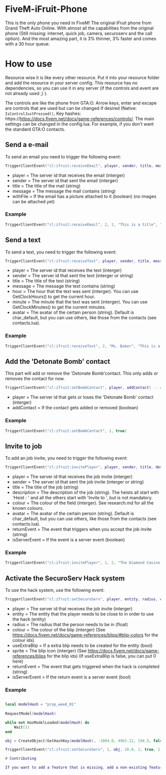 # FiveM-iFruit-Phone

This is the only phone you need in FiveM! The original iFruit phone from Grand Theft Auto Online. With almost all the capabilities from the original phone (Still missing: internet, quick job, camera, securoserv and the call option). And the most amazing part, it is 3% thinner, 3% faster and comes with a 30 hour queue.

# How to use

Resource wise it is like every other resource. Put it into your resource folder and add the resource in your server config. This resource has no dependencies, so you can use it in any server (if the controls and event are not already used ;) ).

The controls are like the phone from GTA:O. Arrow keys, enter and escape are controls that are used but can be changed if desired (Native: `IsControlJustPressed()`, Key hashes: https://https://docs.fivem.net/docs/game-references/controls/. 
The main settings can be changed in the config.lua. For example, if you don't want the standard GTA:O contacts.

## Send a e-mail

To send an email you need to trigger the following event:

```lua
TriggerClientEvent("cl:ifruit:receiveEmail", player, sender, title, message, withFile) -- or TriggerEvent if you are triggering it client-sided (remove the player parameter)
``` 

- player = The server id that receives the email (interger)
- sender = The server id that sent the email (interger)
- title = The title of the mail (string)
- message = The message the mail contains (string)
- withFile = If the email has a picture attached to it (boolean) (no images can be attached yet)

### Example

```lua
TriggerClientEvent("cl:ifruit:receiveEmail", 2, 1, "This is a title", "This is the message", false)
``` 

## Send a text 

To send a text, you need to trigger the following event:

```lua
TriggerClientEvent("cl:ifruit:receiveText", player, sender, title, message, hour, minute, avatar) -- or TriggerEvent if you are triggering it client-sided (remove the player parameter)
```

- player = The server id that receives the text (interger)
- sender = The server id that sent the text (interger or string)
- title = The title of the text (string)
- message = The message the text contains (string)
- hour = The hour that the text was sent (interger). You can use GetClockHours() to get the current hour.
- minute = The minute that the text was sent (interger). You can use GetClockMinutes() to get the current minutes.
- avatar = The avatar of the certain person (string). Default is char_default, but you can use others, like those from the contacts (see contacts.lua).

### Example

```lua
TriggerClientEvent("cl:ifruit:receiveText", 2, "Ms. Baker", "This is a title", "This is a message", GetClockHours(), GetClockMinutes(), "char_casino_manager")
```

## Add the 'Detonate Bomb' contact

This part will add or remove the 'Detonate Bomb'contact. This only adds or removes the contact for now. 

```lua
TriggerClientEvent("cl:ifruit:setBombContact", player, addContact) -- or TriggerEvent if you are triggering it client-sided (remove the player parameter)
```

- player = The server id that gets or loses the 'Detonate Bomb' contact (interger)
- addContact = If the contact gets added or removed (boolean)

### Example

```lua
TriggerClientEvent("cl:ifruit:setBombContact", 1, true)
```

## Invite to job 

To add an job invite, you need to trigger the following event: 

```lua
TriggerClientEvent("cl:ifruit:invitePlayer", player, sender, title, description, colour, avatar, returnEvent, isServerEvent) -- or TriggerEvent if you are triggering it client-sided (remove the player parameter)
```

- player = The server id that receives the job invite (interger)
- sender = The server id that sent the job invite (interger or string)
- title = The title of the job (string)
- description = The description of the job (string). The heists all start with 'Heist : ' and all the others start with 'Invite to ', but is not mandatory.
- colour = The colour of the field (interger). See research.md for all the known colours.
- avatar = The avatar of the certain person (string). Default is char_default, but you can use others, like those from the contacts (see contacts.lua).
- returnEvent = The event that triggers when you accept the job invite (string)
- isServerEvent = If the event is a server event (boolean)

### Example

```lua
TriggerClientEvent("cl:ifruit:invitePlayer", 1, 2, "The Diamond Casino Heist", " Heist : Diamond Casino Heist", 1, "char_lester", "myClientEvent", false)
```

## Activate the SecuroServ Hack system

To use the hack system, use the following event:

```lua
TriggerClientEvent("cl:ifruit:setSecuroServ", player, entity, radius, colour, useExtraBlip, sprite, returnEvent, isServerEvent) -- or TriggerEvent if you are triggering it client-sided (remove the player parameter)
```

- player = The server id that receives the job invite (interger)
- entity = The entity that the player needs to be close to in order to use the hack (entity)
- radius = The radius that the person needs to be in (float)
- colour = The colour of the blip (interger) (See https://docs.fivem.net/docs/game-references/blips/#blip-colors for the colour ids)
- useExtraBlip = If a extra blip needs to be created for the entity (bool)
- sprite = The blip icon (interger) (See https://docs.fivem.net/docs/game-references/blips for the blip ids) (If useExtraBlip is false, you can put 0 here)
- returnEvent = The event that gets triggered when the hack is completed (string)
- isServerEvent = If the return event is a server event (bool)

### Example

```lua

local modelHash = "prop_weed_01"
    
RequestModel(modelHash)

while not HasModelLoaded(modelHash) do
    Wait(1)
end

obj = CreateObject(GetHashKey(modelHash), -1004.0, 4963.12, 194.5, false, false, false) -- Weed plant at the cult fort

TriggerClientEvent("cl:ifruit:setSecuroServ", 1, obj, 10.0, 1, true, 1, "myServerEvent", true)

# Contributing

If you want to add a feature that is missing, add a non-existing feature or optimize the code, feel free to make a pull request. And if there is something that does not work as intended you can make an issue or make a pull request to fix it. Every kind of help will be much appreciated <3.
